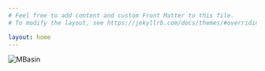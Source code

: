 ```yaml
---
# Feel free to add content and custom Front Matter to this file.
# To modify the layout, see https://jekyllrb.com/docs/themes/#overriding-theme-defaults

layout: home
---
```


![MBasin](https://media.discordapp.net/attachments/641427478719496204/975459355925311519/G6.jpg?width=1193&height=671 "Something to fill all the empty space")
